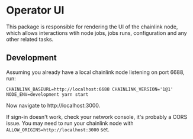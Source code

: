 # Operator UI

This package is responsible for rendering the UI of the chainlink node, which allows interactions wtih node jobs, jobs runs, configuration and any other related tasks.

## Development

Assuming you already have a local chainlink node listening on port 6688, run:

```
CHAINLINK_BASEURL=http://localhost:6688 CHAINLINK_VERSION='1@1' NODE_ENV=development yarn start
```

Now navigate to http://localhost:3000.

If sign-in doesn't work, check your network console, it's probably a CORS issue. You may need to run your chainlink node with `ALLOW_ORIGINS=http://localhost:3000` set.

